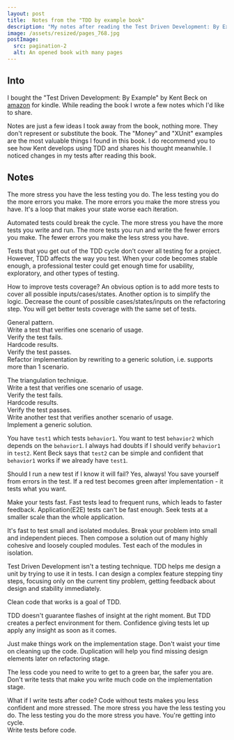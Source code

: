 ```yaml
---
layout: post
title:  Notes from the "TDD by example book"
description: "My notes after reading the Test Driven Development: By Example book"
image: /assets/resized/pages_768.jpg
postImage:
  src: pagination-2
  alt: An opened book with many pages
---
```


## Into

I bought the "Test Driven Development: By Example" by Kent Beck on [amazon](https://www.amazon.com/dp/B095SQ9WP4/ref=cm_sw_r_tw_dp_56ZFZYAG5RRE5356BWB8) for kindle.
While reading the book I wrote a few notes which I'd like to share.

Notes are just a few ideas I took away from the book, nothing more.
They don't represent or substitute the book.
The "Money" and "XUnit" examples are the most valuable things I found in this book.
I do recommend you to see how Kent develops using TDD and shares his thought meanwhile.
I noticed changes in my tests after reading this book.

## Notes

The more stress you have the less testing you do.
The less testing you do the more errors you make.
The more errors you make the more stress you have.
It's a loop that makes your state worse each iteration.

Automated tests could break the cycle.
The more stress you have the more tests you write and run.
The more tests you run and write the fewer errors you make.
The fewer errors you make the less stress you have.

Tests that you get out of the TDD cycle don’t cover all testing for a project.
However, TDD affects the way you test.
When your code becomes stable enough, a professional tester could get enough time for usability, exploratory, and other types of testing.

How to improve tests coverage?
An obvious option is to add more tests to cover all possible inputs/cases/states.
Another option is to simplify the logic.
Decrease the count of possible cases/states/inputs on the refactoring step.
You will get better tests coverage with the same set of tests.

General pattern.  
Write a test that verifies one scenario of usage.  
Verify the test fails.  
Hardcode results.  
Verify the test passes.  
Refactor implementation by rewriting to a generic solution, i.e. supports more than 1 scenario.  

The triangulation technique.  
Write a test that verifies one scenario of usage.  
Verify the test fails.  
Hardcode results.  
Verify the test passes.  
Write another test that verifies another scenario of usage.  
Implement a generic solution.  

You have `test1` which tests `behavior1`.
You want to test `behavior2` which depends on the `behavior1`.
I always had doubts if I should verify `behavior1` in `test2`.
Kent Beck says that `test2` can be simple and confident that `behavior1` works if we already have `test1`.

Should I run a new test if I know it will fail?
Yes, always!
You save yourself from errors in the test.
If a red test becomes green after implementation - it tests what you want.

Make your tests fast.
Fast tests lead to frequent runs, which leads to faster feedback.
Application(E2E) tests can't be fast enough.
Seek tests at a smaller scale than the whole application.

It's fast to test small and isolated modules.
Break your problem into small and independent pieces.
Then compose a solution out of many highly cohesive and loosely coupled modules.
Test each of the modules in isolation.

Test Driven Development isn't a testing technique.
TDD helps me design a unit by trying to use it in tests.
I can design a complex feature stepping tiny steps,
focusing only on the current tiny problem, 
getting feedback about design and stability immediately.

Clean code that works is a goal of TDD.

TDD doesn't guarantee flashes of insight at the right moment.
But TDD creates a perfect environment for them.
Confidence giving tests let up apply any insight as soon as it comes.

Just make things work on the implementation stage.
Don't waist your time on cleaning up the code.
Duplication will help you find missing design elements later on refactoring stage.

The less code you need to write to get to a green bar, the safer you are.
Don't write tests that make you write much code on the implementation stage.

What if I write tests after code?
Code without tests makes you less confident and more stressed.
The more stress you have the less testing you do.
The less testing you do the more stress you have.
You're getting into cycle.  
Write tests before code.
